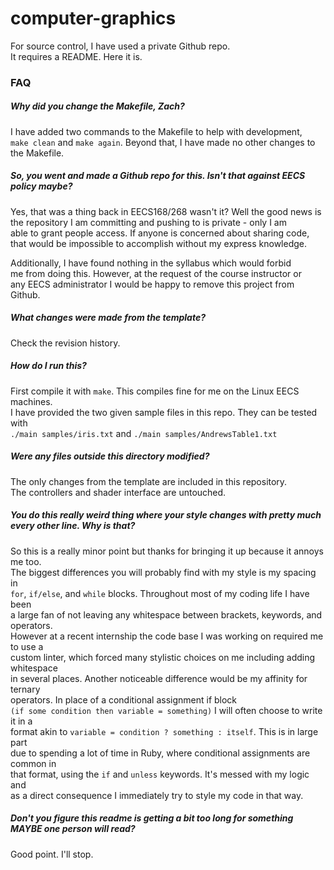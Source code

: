 # computer-graphics

For source control, I have used a private Github repo.<br>
It requires a README. Here it is.

### FAQ

##### Why did you change the Makefile, Zach?

I have added two commands to the Makefile to help with development,<br>
`make clean` and `make again`. Beyond that, I have made no other changes to the Makefile.

##### So, you went and made a Github repo for this. Isn't that against EECS policy maybe?

Yes, that was a thing back in EECS168/268 wasn't it? Well the good news is<br>
the repository I am committing and pushing to is private - only I am<br>
able to grant people access. If anyone is concerned about sharing code,<br>
that would be impossible to accomplish without my express knowledge.

Additionally, I have found nothing in the syllabus which would forbid<br>
me from doing this. However, at the request of the course instructor or<br>
any EECS administrator I would be happy to remove this project from Github.

##### What changes were made from the template?

Check the revision history.

##### How do I run this?

First compile it with `make`. This compiles fine for me on the Linux EECS machines.<br>
I have provided the two given sample files in this repo. They can be tested with<br>
`./main samples/iris.txt` and `./main samples/AndrewsTable1.txt`

##### Were any files outside this directory modified?

The only changes from the template are included in this repository.<br>
The controllers and shader interface are untouched.

##### You do this really weird thing where your style changes with pretty much every other line. Why is that?

So this is a really minor point but thanks for bringing it up because it annoys me too.<br>
The biggest differences you will probably find with my style is my spacing in<br>
`for`, `if/else`, and `while` blocks. Throughout most of my coding life I have been<br>
a large fan of not leaving any whitespace between brackets, keywords, and operators.<br>
However at a recent internship the code base I was working on required me to use a<br>
custom linter, which forced many stylistic choices on me including adding whitespace<br>
in several places. Another noticeable difference would be my affinity for ternary<br>
operators. In place of a conditional assignment if block<br>
`(if some condition then variable = something)` I will often choose to write it in a<br>
format akin to `variable = condition ? something : itself`. This is in large part<br>
due to spending a lot of time in Ruby, where conditional assignments are common in<br>
that format, using the `if` and `unless` keywords. It's messed with my logic and<br>
as a direct consequence I immediately try to style my code in that way.

##### Don't you figure this readme is getting a bit too long for something MAYBE one person will read?

Good point. I'll stop.
